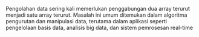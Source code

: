 Pengolahan data sering kali memerlukan penggabungan dua array terurut menjadi satu array terurut. Masalah ini umum ditemukan dalam algoritma pengurutan dan manipulasi data, terutama dalam aplikasi seperti pengelolaan basis data, analisis big data, dan sistem pemrosesan real-time
